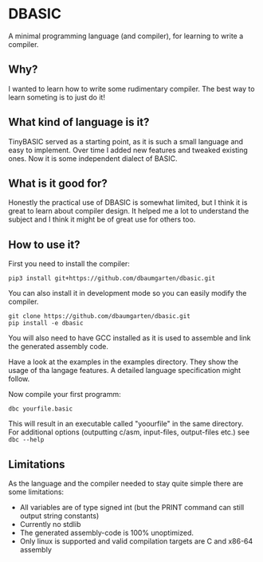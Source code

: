 # DBASIC
A minimal programming language (and compiler), for learning to write a compiler.

## Why?
I wanted to learn how to write some rudimentary compiler. The best way to learn someting is to just do it! 

## What kind of language is it?
TinyBASIC served as a starting point, as it is such a small language and easy to implement. Over time I added new features and tweaked existing ones. Now it is some independent dialect of BASIC.

## What is it good for?
Honestly the practical use of DBASIC is somewhat limited, but I think it is great to learn about compiler design. It helped me a lot to understand the subject and I think it might be of great use for others too.

## How to use it?
First you need to install the compiler:  
```
pip3 install git+https://github.com/dbaumgarten/dbasic.git
```  

You can also install it in development mode so you can easily modify the compiler. 

```
git clone https://github.com/dbaumgarten/dbasic.git
pip install -e dbasic
```  

You will also need to have GCC installed as it is used to assemble and link the generated assembly code.


Have a look at the examples in the examples directory. They show the usage of tha langage features. A detailed language specification might follow.

Now compile your first programm:  
```
dbc yourfile.basic
```
This will result in an executable called "yoourfile" in the same directory.  
For additional options (outputting c/asm, input-files, output-files etc.) see ```dbc --help```

## Limitations
As the language and the compiler needed to stay quite simple there are some limitations:
- All variables are of type signed int (but the PRINT command can still output string constants)
- Currently no stdlib
- The generated assembly-code is 100% unoptimized.
- Only linux is supported and valid compilation targets are C and x86-64 assembly


